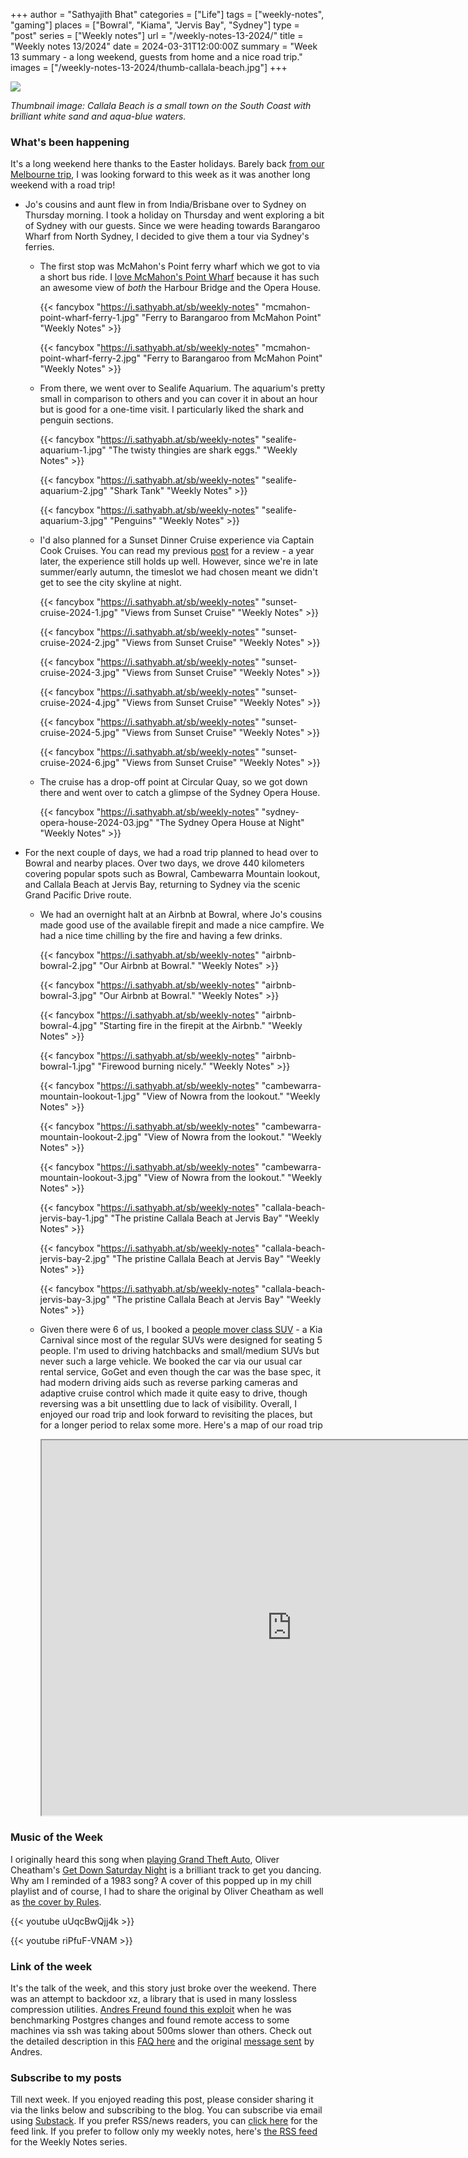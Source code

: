 +++
author = "Sathyajith Bhat"
categories = ["Life"]
tags = ["weekly-notes", "gaming"]
places = ["Bowral", "Kiama", "Jervis Bay", "Sydney"]
type = "post"
series = ["Weekly notes"]
url = "/weekly-notes-13-2024/"
title = "Weekly notes 13/2024"
date = 2024-03-31T12:00:00Z
summary = "Week 13 summary - a long weekend, guests from home and a nice road trip."
images = ["/weekly-notes-13-2024/thumb-callala-beach.jpg"]
+++

![](thumb-callala-beach.jpg)

_Thumbnail image: Callala Beach is a small town on the South Coast with brilliant white sand and aqua-blue waters._

### What's been happening

It's a long weekend here thanks to the Easter holidays. Barely back [from our Melbourne trip](/weekly-notes-12-2024/), I was looking forward to this week as it was another long weekend with a road trip! 

* Jo's cousins and aunt flew in from India/Brisbane over to Sydney on Thursday morning. I took a holiday on Thursday and went exploring a bit of Sydney with our guests. Since we were heading towards Barangaroo Wharf from North Sydney, I decided to give them a tour via Sydney's ferries. 
  * The first stop was McMahon's Point ferry wharf which we got to via a short bus ride. I [love McMahon's Point Wharf](https://sathyabh.at/weekly-notes-10-2024/) because it has such an awesome view of *both* the Harbour Bridge and the Opera House. 

    {{< fancybox "https://i.sathyabh.at/sb/weekly-notes" "mcmahon-point-wharf-ferry-1.jpg" "Ferry to Barangaroo from McMahon Point" "Weekly Notes" >}}
 
    {{< fancybox "https://i.sathyabh.at/sb/weekly-notes" "mcmahon-point-wharf-ferry-2.jpg" "Ferry to Barangaroo from McMahon Point" "Weekly Notes" >}}

  * From there, we went over to Sealife Aquarium. The aquarium's pretty small in comparison to others and you can cover it in about an hour but is good for a one-time visit. I particularly liked the shark and penguin sections.

    {{< fancybox "https://i.sathyabh.at/sb/weekly-notes" "sealife-aquarium-1.jpg" "The twisty thingies are shark eggs." "Weekly Notes" >}}

    {{< fancybox "https://i.sathyabh.at/sb/weekly-notes" "sealife-aquarium-2.jpg" "Shark Tank" "Weekly Notes" >}}

    {{< fancybox "https://i.sathyabh.at/sb/weekly-notes" "sealife-aquarium-3.jpg" "Penguins" "Weekly Notes" >}}


  * I'd also planned for a Sunset Dinner Cruise experience via Captain Cook Cruises. You can read my previous [post](/2023/09/17/captain-cook-sydney-harbour-sunset-dinner-cruise) for a review - a year later, the experience still holds up well. However, since we're in late summer/early autumn, the timeslot we had chosen meant we didn't get to see the city skyline at night.  

    {{< fancybox "https://i.sathyabh.at/sb/weekly-notes" "sunset-cruise-2024-1.jpg" "Views from Sunset Cruise" "Weekly Notes" >}}
  
    {{< fancybox "https://i.sathyabh.at/sb/weekly-notes" "sunset-cruise-2024-2.jpg" "Views from Sunset Cruise" "Weekly Notes" >}}
  
    {{< fancybox "https://i.sathyabh.at/sb/weekly-notes" "sunset-cruise-2024-3.jpg" "Views from Sunset Cruise" "Weekly Notes" >}}
  
    {{< fancybox "https://i.sathyabh.at/sb/weekly-notes" "sunset-cruise-2024-4.jpg" "Views from Sunset Cruise" "Weekly Notes" >}}
  
    {{< fancybox "https://i.sathyabh.at/sb/weekly-notes" "sunset-cruise-2024-5.jpg" "Views from Sunset Cruise" "Weekly Notes" >}}
  
    {{< fancybox "https://i.sathyabh.at/sb/weekly-notes" "sunset-cruise-2024-6.jpg" "Views from Sunset Cruise" "Weekly Notes" >}}


  * The cruise has a drop-off point at Circular Quay, so we got down there and went over to catch a glimpse of the Sydney Opera House.

    {{< fancybox "https://i.sathyabh.at/sb/weekly-notes" "sydney-opera-house-2024-03.jpg" "The Sydney Opera House at Night" "Weekly Notes" >}}

* For the next couple of days, we had a road trip planned to head over to Bowral and nearby places. Over two days, we drove 440 kilometers covering popular spots such as Bowral, Cambewarra Mountain lookout, and Callala Beach at Jervis Bay, returning to Sydney via the scenic Grand Pacific Drive route.
  
  * We had an overnight halt at an Airbnb at Bowral, where Jo's cousins made good use of the available firepit and made a nice campfire. We had a nice time chilling by the fire and having a few drinks.

    {{< fancybox "https://i.sathyabh.at/sb/weekly-notes" "airbnb-bowral-2.jpg" "Our Airbnb at Bowral." "Weekly Notes" >}} 

    {{< fancybox "https://i.sathyabh.at/sb/weekly-notes" "airbnb-bowral-3.jpg" "Our Airbnb at Bowral." "Weekly Notes" >}} 

    {{< fancybox "https://i.sathyabh.at/sb/weekly-notes" "airbnb-bowral-4.jpg" "Starting fire in the firepit at the Airbnb." "Weekly Notes" >}} 

    {{< fancybox "https://i.sathyabh.at/sb/weekly-notes" "airbnb-bowral-1.jpg" "Firewood burning nicely." "Weekly Notes" >}} 

    {{< fancybox "https://i.sathyabh.at/sb/weekly-notes" "cambewarra-mountain-lookout-1.jpg" "View of Nowra from the lookout." "Weekly Notes" >}}

    {{< fancybox "https://i.sathyabh.at/sb/weekly-notes" "cambewarra-mountain-lookout-2.jpg" "View of Nowra from the lookout." "Weekly Notes" >}}

    {{< fancybox "https://i.sathyabh.at/sb/weekly-notes" "cambewarra-mountain-lookout-3.jpg" "View of Nowra from the lookout." "Weekly Notes" >}}

    {{< fancybox "https://i.sathyabh.at/sb/weekly-notes" "callala-beach-jervis-bay-1.jpg" "The pristine Callala Beach at Jervis Bay" "Weekly Notes" >}}

    {{< fancybox "https://i.sathyabh.at/sb/weekly-notes" "callala-beach-jervis-bay-2.jpg" "The pristine Callala Beach at Jervis Bay" "Weekly Notes" >}}

    {{< fancybox "https://i.sathyabh.at/sb/weekly-notes" "callala-beach-jervis-bay-3.jpg" "The pristine Callala Beach at Jervis Bay" "Weekly Notes" >}}

  * Given there were 6 of us, I booked a [people mover class SUV](https://www.carsales.com.au/people-mover/) - a Kia Carnival since most of the regular SUVs were designed for seating 5 people. I'm used to driving hatchbacks and small/medium SUVs but never such a large vehicle. We booked the car via our usual car rental service, GoGet and even though the car was the base spec, it had modern driving aids such as reverse parking cameras and adaptive cruise control which made it quite easy to drive, though reversing was a bit unsettling due to lack of visibility. Overall, I enjoyed our road trip and look forward to revisiting the places, but for a longer period to relax some more. Here's a map of our road trip

    <iframe src="https://www.google.com/maps/d/u/0/embed?mid=1tx6IZ7Kim_04lcpehuahdXo-RmBiep8&ehbc=2E312F&noprof=1" width="800" height="600"></iframe>

### Music of the Week

I originally heard this song when [playing Grand Theft Auto](https://sathyasays.com/2016/02/04/some-thoughts-on-grand-theft-auto/), Oliver Cheatham's [Get Down Saturday Night](https://www.youtube.com/watch?v=uUqcBwQjj4k) is a brilliant track to get you dancing. Why am I reminded of a 1983 song? A cover of this popped up in my chill playlist and of course, I had to share the original by Oliver Cheatham as well as [the cover by Rules](https://www.youtube.com/watch?v=riPfuF-VNAM).

{{< youtube uUqcBwQjj4k >}}


{{< youtube riPfuF-VNAM >}}

### Link of the week

It's the talk of the week, and this story just broke over the weekend. There was an attempt to backdoor xz, a library that is used in many lossless compression utilities. [Andres Freund found this exploit](https://mastodon.social/@AndresFreundTec/112180083704606941) when he was benchmarking Postgres changes and found remote access to some machines via ssh was taking about 500ms slower than others. Check out the detailed description in this [FAQ here](https://gist.github.com/thesamesam/223949d5a074ebc3dce9ee78baad9e27) and the original [message sent](https://www.openwall.com/lists/oss-security/2024/03/29/4) by Andres.


### Subscribe to my posts

Till next week. If you enjoyed reading this post, please consider sharing it via the links below and subscribing to the blog. You can subscribe via email using [Substack](https://sathyabhat.substack.com/). If you prefer RSS/news readers, you can [click here](https://sathyabh.at/index.xml) for the feed link. If you prefer to follow only my weekly notes, here's [the RSS feed](https://sathyabh.at/series/weekly-notes/index.xml) for the Weekly Notes series. 
